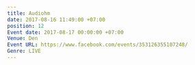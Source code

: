 ```yaml
---
title: Audiohm
date: 2017-08-16 11:49:00 +07:00
position: 12
Event date: 2017-08-17 00:00:00 +07:00
Venue: Den
Event URL: https://www.facebook.com/events/353126355107248/
Genre: LIVE
---
```


